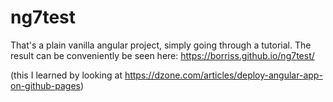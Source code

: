 # ng7test

That's a plain vanilla angular project, simply going through a tutorial. The result can be conveniently be seen here:
https://borriss.github.io/ng7test/

(this I learned by looking at https://dzone.com/articles/deploy-angular-app-on-github-pages)
